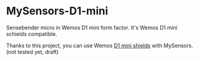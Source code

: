 # MySensors-D1-mini
Sensebender micro in Wemos D1 mini form factor. It's Wemos D1 mini schields compatible.

Thanks to this project, you can use Wemos <a href="https://www.wemos.cc/D1-mini-Shields">D1 mini shields</a> with MySensors. (not tested yet, draft)
